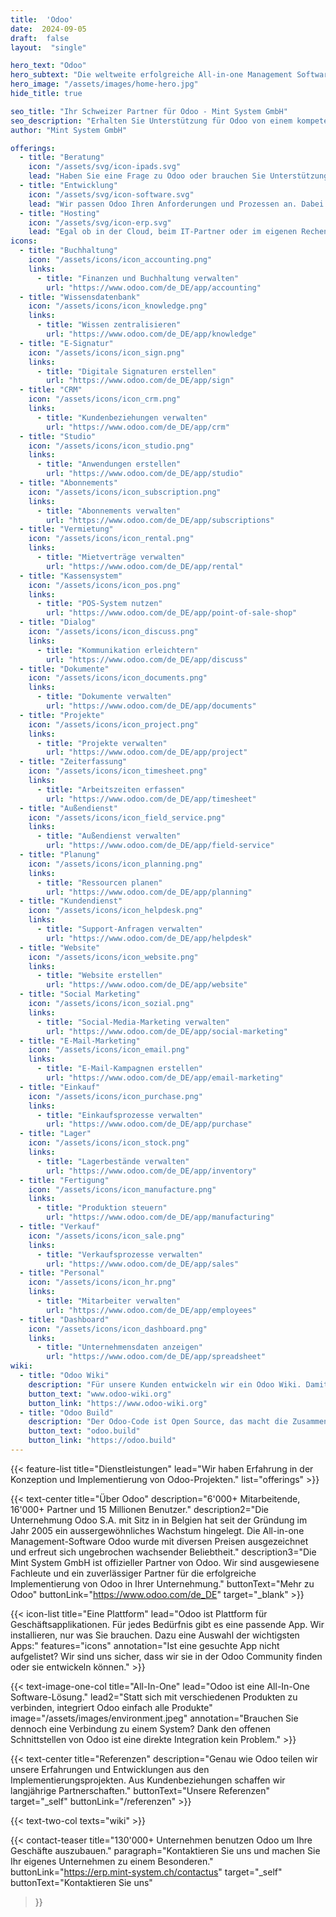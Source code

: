 ```yaml
---
title:  'Odoo'
date:  2024-09-05
draft:  false
layout:  "single"

hero_text: "Odoo"
hero_subtext: "Die weltweite erfolgreiche All-in-one Management Software. Dank modernster Technik so individuell wie ihre Firma."
hero_image: "/assets/images/home-hero.jpg"
hide_title: true

seo_title: "Ihr Schweizer Partner für Odoo - Mint System GmbH"
seo_description: "Erhalten Sie Unterstützung für Odoo von einem kompetenten Schweizer Partner. Dank modernster Technik schaffen wir den entscheidenden Vorsprung für Ihr Unternehmen."
author: "Mint System GmbH"

offerings:
  - title: "Beratung"
    icon: "/assets/svg/icon-ipads.svg"
    lead: "Haben Sie eine Frage zu Odoo oder brauchen Sie Unterstützung bei der Konfiguration und Implementation? Dann sind Sie bei uns genau richtig."
  - title: "Entwicklung"
    icon: "/assets/svg/icon-software.svg"
    lead: "Wir passen Odoo Ihren Anforderungen und Prozessen an. Dabei bauen wir auf Erfahrungen und Entwicklungen aus vergangenen Projekten auf."
  - title: "Hosting"
    icon: "/assets/svg/icon-erp.svg"
    lead: "Egal ob in der Cloud, beim IT-Partner oder im eigenen Rechenzentrum, wir stellen ein zuverlässiges und stabiles Odoo-Hosting für Sie bereit."
icons:
  - title: "Buchhaltung"
    icon: "/assets/icons/icon_accounting.png"
    links:
      - title: "Finanzen und Buchhaltung verwalten"
        url: "https://www.odoo.com/de_DE/app/accounting"
  - title: "Wissensdatenbank"
    icon: "/assets/icons/icon_knowledge.png"
    links:
      - title: "Wissen zentralisieren"
        url: "https://www.odoo.com/de_DE/app/knowledge"
  - title: "E-Signatur"
    icon: "/assets/icons/icon_sign.png"
    links:
      - title: "Digitale Signaturen erstellen"
        url: "https://www.odoo.com/de_DE/app/sign"
  - title: "CRM"
    icon: "/assets/icons/icon_crm.png"
    links:
      - title: "Kundenbeziehungen verwalten"
        url: "https://www.odoo.com/de_DE/app/crm"
  - title: "Studio"
    icon: "/assets/icons/icon_studio.png"
    links:
      - title: "Anwendungen erstellen"
        url: "https://www.odoo.com/de_DE/app/studio"
  - title: "Abonnements"
    icon: "/assets/icons/icon_subscription.png"
    links:
      - title: "Abonnements verwalten"
        url: "https://www.odoo.com/de_DE/app/subscriptions"
  - title: "Vermietung"
    icon: "/assets/icons/icon_rental.png"
    links:
      - title: "Mietverträge verwalten"
        url: "https://www.odoo.com/de_DE/app/rental"
  - title: "Kassensystem"
    icon: "/assets/icons/icon_pos.png"
    links:
      - title: "POS-System nutzen"
        url: "https://www.odoo.com/de_DE/app/point-of-sale-shop"
  - title: "Dialog"
    icon: "/assets/icons/icon_discuss.png"
    links:
      - title: "Kommunikation erleichtern"
        url: "https://www.odoo.com/de_DE/app/discuss"
  - title: "Dokumente"
    icon: "/assets/icons/icon_documents.png"
    links:
      - title: "Dokumente verwalten"
        url: "https://www.odoo.com/de_DE/app/documents"
  - title: "Projekte"
    icon: "/assets/icons/icon_project.png"
    links:
      - title: "Projekte verwalten"
        url: "https://www.odoo.com/de_DE/app/project"
  - title: "Zeiterfassung"
    icon: "/assets/icons/icon_timesheet.png"
    links:
      - title: "Arbeitszeiten erfassen"
        url: "https://www.odoo.com/de_DE/app/timesheet"
  - title: "Außendienst"
    icon: "/assets/icons/icon_field_service.png"
    links:
      - title: "Außendienst verwalten"
        url: "https://www.odoo.com/de_DE/app/field-service"
  - title: "Planung"
    icon: "/assets/icons/icon_planning.png"
    links:
      - title: "Ressourcen planen"
        url: "https://www.odoo.com/de_DE/app/planning"
  - title: "Kundendienst"
    icon: "/assets/icons/icon_helpdesk.png"
    links:
      - title: "Support-Anfragen verwalten"
        url: "https://www.odoo.com/de_DE/app/helpdesk"
  - title: "Website"
    icon: "/assets/icons/icon_website.png"
    links:
      - title: "Website erstellen"
        url: "https://www.odoo.com/de_DE/app/website"
  - title: "Social Marketing"
    icon: "/assets/icons/icon_sozial.png"
    links:
      - title: "Social-Media-Marketing verwalten"
        url: "https://www.odoo.com/de_DE/app/social-marketing"
  - title: "E-Mail-Marketing"
    icon: "/assets/icons/icon_email.png"
    links:
      - title: "E-Mail-Kampagnen erstellen"
        url: "https://www.odoo.com/de_DE/app/email-marketing"
  - title: "Einkauf"
    icon: "/assets/icons/icon_purchase.png"
    links:
      - title: "Einkaufsprozesse verwalten"
        url: "https://www.odoo.com/de_DE/app/purchase"
  - title: "Lager"
    icon: "/assets/icons/icon_stock.png"
    links:
      - title: "Lagerbestände verwalten"
        url: "https://www.odoo.com/de_DE/app/inventory"
  - title: "Fertigung"
    icon: "/assets/icons/icon_manufacture.png"
    links:
      - title: "Produktion steuern"
        url: "https://www.odoo.com/de_DE/app/manufacturing"
  - title: "Verkauf"
    icon: "/assets/icons/icon_sale.png"
    links:
      - title: "Verkaufsprozesse verwalten"
        url: "https://www.odoo.com/de_DE/app/sales"
  - title: "Personal"
    icon: "/assets/icons/icon_hr.png"
    links:
      - title: "Mitarbeiter verwalten"
        url: "https://www.odoo.com/de_DE/app/employees"
  - title: "Dashboard"
    icon: "/assets/icons/icon_dashboard.png"
    links:
      - title: "Unternehmensdaten anzeigen"
        url: "https://www.odoo.com/de_DE/app/spreadsheet"
wiki:
  - title: "Odoo Wiki"
    description: "Für unsere Kunden entwickeln wir ein Odoo Wiki. Damit lernen Benutzer den Umgang mit Odoo in kürzester Zeit und haben ein ausführliches Nachschlagewerk."
    button_text: "www.odoo-wiki.org"
    button_link: "https://www.odoo-wiki.org"
  - title: "Odoo Build"
    description: "Der Odoo-Code ist Open Source, das macht die Zusammenarbeit einfacher. Deshalb veröffentlichen wir unsere Odoo-Entwicklungen sowie unsere Entwicklungsumgebung."
    button_text: "odoo.build"
    button_link: "https://odoo.build"
---
```


{{< feature-list title="Dienstleistungen" lead="Wir haben Erfahrung in der Konzeption und Implementierung von Odoo-Projekten." list="offerings" >}}

{{< text-center
  title="Über Odoo"
  description="6'000+ Mitarbeitende, 16'000+ Partner und 15 Millionen Benutzer."
  description2="Die Unternehmung Odoo S.A. mit Sitz in in Belgien hat seit der Gründung im Jahr 2005 ein aussergewöhnliches Wachstum hingelegt. Die All-in-one Management-Software Odoo wurde mit diversen Preisen ausgezeichnet und erfreut sich ungebrochen wachsender Beliebtheit."
  description3="Die Mint System GmbH ist offizieller Partner von Odoo. Wir sind ausgewiesene Fachleute und ein zuverlässiger Partner für die erfolgreiche Implementierung von Odoo in Ihrer Unternehmung."
  buttonText="Mehr zu Odoo"
  buttonLink="https://www.odoo.com/de_DE"
  target="_blank" >}}


{{< icon-list title="Eine Plattform" lead="Odoo ist Plattform für Geschäftsapplikationen. Für jedes Bedürfnis gibt es eine passende App. Wir installieren, nur was Sie brauchen. Dazu eine Auswahl der wichtigsten Apps:" features="icons" annotation="Ist eine gesuchte App nicht aufgelistet? Wir sind uns sicher, dass wir sie in der Odoo Community finden oder sie entwickeln können." >}}

{{< text-image-one-col title="All-In-One" lead="Odoo ist eine All-In-One Software-Lösung." lead2="Statt sich mit verschiedenen Produkten zu verbinden, integriert Odoo einfach alle Produkte" image="/assets/images/environment.jpeg" annotation="Brauchen Sie dennoch eine Verbindung zu einem System? Dank den offenen Schnittstellen von Odoo ist eine direkte Integration kein Problem." >}}

{{< text-center
  title="Referenzen"
  description="Genau wie Odoo teilen wir unsere Erfahrungen und Entwicklungen aus den Implementierungsprojekten. Aus Kundenbeziehungen schaffen wir langjährige Partnerschaften."
  buttonText="Unsere Referenzen"
  target="_self"
  buttonLink="/referenzen" >}}

{{< text-two-col texts="wiki" >}}

{{< contact-teaser
    title="130'000+ Unternehmen benutzen Odoo um Ihre Geschäfte auszubauen."
    paragraph="Kontaktieren Sie uns und machen Sie Ihr eigenes Unternehmen zu einem Besonderen."
    buttonLink="https://erp.mint-system.ch/contactus"
    target="_self"
    buttonText="Kontaktieren Sie uns"
>}}
